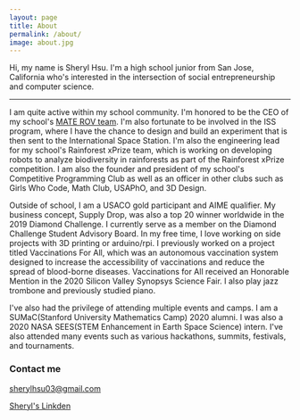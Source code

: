 ```yaml
---
layout: page
title: About
permalink: /about/
image: about.jpg
---
```


Hi, my name is Sheryl Hsu. I'm a high school junior from San Jose, California who's interested in the intersection of social entrepreneurship and computer science.  



***

I am quite active within my school community. I'm honored to be the CEO of my school's [MATE ROV team](http://warriortides.github.io). I'm also fortunate to be involved in the ISS program, where I have the chance to design and build an experiment that is then sent to the International Space Station. I'm also the engineering lead for my school's Rainforest xPrize team, which is working on developing robots to analyze biodiversity in rainforests as part of the Rainforest xPrize competition. I am also the founder and president of my school's Competitive Programming Club as well as an officer in other clubs such as Girls Who Code, Math Club, USAPhO, and 3D Design.

Outside of school, I am a USACO gold participant and AIME qualifier. My business concept, Supply Drop, was also a top 20 winner worldwide in the 2019 Diamond Challenge. I currently serve as a member on the Diamond Challenge Student Advisory Board. In my free time, I love working on side projects with 3D printing or arduino/rpi. I previously worked on a project titled Vaccinations For All, which was an autonomous vaccination system designed to increase the accessibility of vaccinations and reduce the spread of blood-borne diseases. Vaccinations for All received an Honorable Mention in the 2020 Silicon Valley Synopsys Science Fair. I also play jazz trombone and previously studied piano. 

I've also had the privilege of attending multiple events and camps. I am a SUMaC(Stanford University Mathematics Camp) 2020 alumni. I was also a 2020 NASA SEES(STEM Enhancement in Earth Space Science) intern. I've also attended many events such as various hackathons, summits, festivals, and tournaments.


### Contact me

[sherylhsu03@gmail.com](mailto:sherylhsu03@gmail.com)

[Sheryl's Linkden](https://www.linkedin.com/in/sheryl-hsu-83b84a183/)
